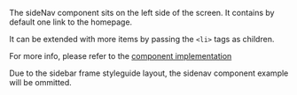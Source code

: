 The sideNav component sits on the left side of the screen. It contains by default one link to the homepage.

It can be extended with more items by passing the `<li>` tags as children.

For more info, please refer to the <a href="https://github.com/gazpachu/sugui/tree/master/src/components/sidenav/index.jsx" target="_blank">component implementation</a>

Due to the sidebar frame styleguide layout, the sidenav component example will be ommitted.
